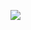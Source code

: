 ![](https://external-content.duckduckgo.com/iu/?u=https%3A%2F%2Ftse1.mm.bing.net%2Fth%3Fid%3DOIP.TPKOKhnTpbph0JXAIOTFrgHaEy%26pid%3DApi&f=1&ipt=22212b31f368c101a6129c2197a98270a672a616b08d0c5d96ff3e52e73492eb&ipo=images)
